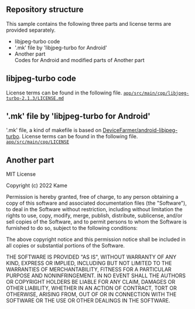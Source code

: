 ## Repository structure  
This sample contains the following three parts and license terms are provided separately.
- libjpeg-turbo code
- '.mk' file  by 'libjpeg-turbo for Android'
- Another part  
Codes for Android and modified parts of Another part

## libjpeg-turbo code  
License terms can be found in the following file. 
[`app/src/main/cpp/libjpeg-turbo-2.1.3/LICENSE.md`](app/src/main/cpp/libjpeg-turbo-2.1.3/LICENSE.md)

## '.mk' file by 'libjpeg-turbo for Android'  
'.mk' file, a kind of makefile is based on [DeviceFarmer/android-libjpeg-turbo](https://github.com/DeviceFarmer/android-libjpeg-turbo).
License terms can be found in the following file. 
[`app/src/main/cpp/LICENSE`](app/src/main/cpp/LICENSE)


## Another part  
MIT License

Copyright (c) 2022 Kame

Permission is hereby granted, free of charge, to any person obtaining a copy
of this software and associated documentation files (the "Software"), to deal
in the Software without restriction, including without limitation the rights
to use, copy, modify, merge, publish, distribute, sublicense, and/or sell
copies of the Software, and to permit persons to whom the Software is
furnished to do so, subject to the following conditions:

The above copyright notice and this permission notice shall be included in all
copies or substantial portions of the Software.

THE SOFTWARE IS PROVIDED "AS IS", WITHOUT WARRANTY OF ANY KIND, EXPRESS OR
IMPLIED, INCLUDING BUT NOT LIMITED TO THE WARRANTIES OF MERCHANTABILITY,
FITNESS FOR A PARTICULAR PURPOSE AND NONINFRINGEMENT. IN NO EVENT SHALL THE
AUTHORS OR COPYRIGHT HOLDERS BE LIABLE FOR ANY CLAIM, DAMAGES OR OTHER
LIABILITY, WHETHER IN AN ACTION OF CONTRACT, TORT OR OTHERWISE, ARISING FROM,
OUT OF OR IN CONNECTION WITH THE SOFTWARE OR THE USE OR OTHER DEALINGS IN THE
SOFTWARE.
